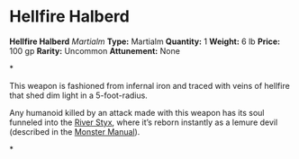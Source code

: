 # Hellfire Halberd

**Hellfire Halberd**
_Martialm_
**Type:** Martialm
**Quantity:** 1
**Weight:** 6 lb
**Price:** 100 gp
**Rarity:** Uncommon
**Attunement:** None

*<p>This weapon is fashioned from infernal iron and traced with veins of hellfire that shed dim light in a 5-foot-radius.

Any humanoid killed by an attack made with this weapon has its soul funneled into the <a href="https://www.dndbeyond.com/sources/bgdia/avernus#RiverStyx">River Styx</a>, where it’s reborn instantly as a lemure devil (described in the <a href="https://www.dndbeyond.com/sources/mm">Monster Manual</a>).</p>*